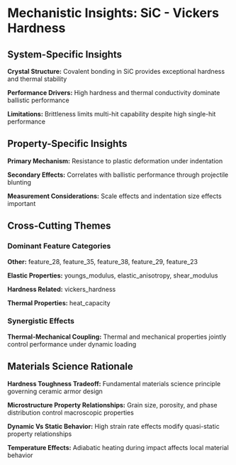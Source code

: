 # Mechanistic Insights: SiC - Vickers Hardness

## System-Specific Insights

**Crystal Structure:** Covalent bonding in SiC provides exceptional hardness and thermal stability

**Performance Drivers:** High hardness and thermal conductivity dominate ballistic performance

**Limitations:** Brittleness limits multi-hit capability despite high single-hit performance

## Property-Specific Insights

**Primary Mechanism:** Resistance to plastic deformation under indentation

**Secondary Effects:** Correlates with ballistic performance through projectile blunting

**Measurement Considerations:** Scale effects and indentation size effects important

## Cross-Cutting Themes

### Dominant Feature Categories

**Other:** feature_28, feature_35, feature_38, feature_29, feature_23

**Elastic Properties:** youngs_modulus, elastic_anisotropy, shear_modulus

**Hardness Related:** vickers_hardness

**Thermal Properties:** heat_capacity

### Synergistic Effects

**Thermal-Mechanical Coupling:** Thermal and mechanical properties jointly control performance under dynamic loading

## Materials Science Rationale

**Hardness Toughness Tradeoff:** Fundamental materials science principle governing ceramic armor design

**Microstructure Property Relationships:** Grain size, porosity, and phase distribution control macroscopic properties

**Dynamic Vs Static Behavior:** High strain rate effects modify quasi-static property relationships

**Temperature Effects:** Adiabatic heating during impact affects local material behavior


